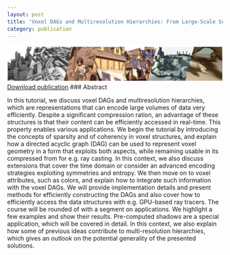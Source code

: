 ```yaml
---
layout: post
title: 'Voxel DAGs and Multiresolution Hierarchies: From Large-Scale Scenes to Pre-computed Shadows'
category: publication
---
```


<img src='/assets/publications/ABDEJSS18/ABDEJSS18.png' width='1000px'/>
<br>
<a href="/assets/publications/ABDEJSS18/ABDEJSS18.pdf" download>Download publication</a>
### Abstract
 
In this tutorial, we discuss voxel DAGs and multiresolution hierarchies, which are representations that can encode large volumes of data very efficiently. Despite a significant compression ration, an advantage of these structures is that their content can be efficiently accessed in real-time. This property enables various applications. We begin the tutorial by introducing the concepts of sparsity and of coherency in voxel structures, and explain how a directed acyclic graph (DAG) can be used to represent voxel geometry in a form that exploits both aspects, while remaining usable in its compressed from for e.g. ray casting. In this context, we also discuss extensions that cover the time domain or consider an advanced encoding strategies exploiting symmetries and entropy. We then move on to voxel attributes, such as colors, and explain how to integrate such information with the voxel DAGs. We will provide implementation details and present methods for efficiently constructing the DAGs and also cover how to efficiently access the data structures with e.g. GPU-based ray tracers. The course will be rounded of with a segment on applications. We highlight a few examples and show their results. Pre-computed shadows are a special application, which will be covered in detail. In this context, we also explain how some of previous ideas contribute to multi-resolution hierarchies, which gives an outlook on the potential generality of the presented solutions.


